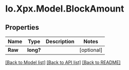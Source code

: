# Io.Xpx.Model.BlockAmount
## Properties

Name | Type | Description | Notes
------------ | ------------- | ------------- | -------------
**Raw** | **long?** |  | [optional] 

[[Back to Model list]](../README.md#documentation-for-models) [[Back to API list]](../README.md#documentation-for-api-endpoints) [[Back to README]](../README.md)

